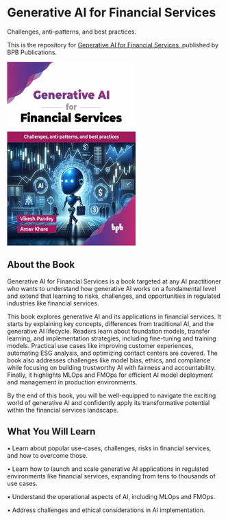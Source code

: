 # Generative AI for Financial Services

Challenges, anti-patterns, and best practices.

This is the repository for [Generative AI for Financial Services
](https://bpbonline.com/products/generative-ai-for-financial-services?variant=44264401207496),published by BPB Publications.

<img src="9789365891843.jpg">

## About the Book
Generative AI for Financial Services is a book targeted at any AI practitioner who wants to understand how generative AI works on a fundamental level and extend that learning to risks, challenges, and opportunities in regulated industries like financial services. 

This book explores generative AI and its applications in financial services. It starts by explaining key concepts, differences from traditional AI, and the generative AI lifecycle. Readers learn about foundation models, transfer learning, and implementation strategies, including fine-tuning and training models. Practical use cases like improving customer experiences, automating ESG analysis, and optimizing contact centers are covered. The book also addresses challenges like model bias, ethics, and compliance while focusing on building trustworthy AI with fairness and accountability. Finally, it highlights MLOps and FMOps for efficient AI model deployment and management in production environments.

By the end of this book, you will be well-equipped to navigate the exciting world of generative AI and confidently apply its transformative potential within the financial services landscape.

## What You Will Learn
• Learn about popular use-cases, challenges, risks in financial services, and how to overcome those.

• Learn how to launch and scale generative AI applications in regulated environments like financial services, expanding from tens to thousands of use cases.

• Understand the operational aspects of AI, including MLOps and FMOps.

• Address challenges and ethical considerations in AI implementation.
